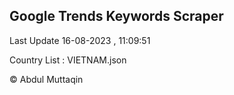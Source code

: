 

## Google Trends Keywords Scraper 
 
Last Update 16-08-2023 , 11:09:51

Country List :
VIETNAM.json



© Abdul Muttaqin 
